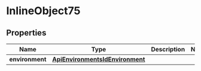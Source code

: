 

# InlineObject75

## Properties

Name | Type | Description | Notes
------------ | ------------- | ------------- | -------------
**environment** | [**ApiEnvironmentsIdEnvironment**](ApiEnvironmentsIdEnvironment.md) |  | 



